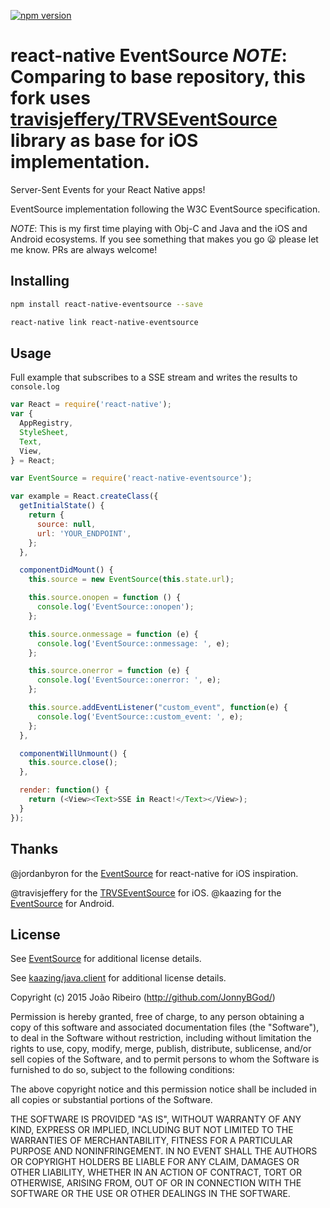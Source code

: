 [![npm version](https://img.shields.io/npm/v/react-native-eventsource.svg?style=flat)](https://www.npmjs.com/package/react-native-eventsource)

react-native EventSource
_NOTE_: Comparing to base repository, this fork 
uses [travisjeffery/TRVSEventSource](https://github.com/travisjeffery/TRVSEventSource) library
as base for iOS implementation.
=========================

Server-Sent Events for your React Native apps!

EventSource implementation following the W3C EventSource specification.

_NOTE_: This is my first time playing with Obj-C and Java and the iOS and Android ecosystems. If you
see something that makes you go :frowning: please let me know. PRs are always welcome!

## Installing

```bash
npm install react-native-eventsource --save

react-native link react-native-eventsource
```

## Usage

Full example that subscribes to a SSE stream and writes the results to `console.log`

```js
var React = require('react-native');
var {
  AppRegistry,
  StyleSheet,
  Text,
  View,
} = React;

var EventSource = require('react-native-eventsource');

var example = React.createClass({
  getInitialState() {
    return {
      source: null,
      url: 'YOUR_ENDPOINT',
    };
  },

  componentDidMount() {
    this.source = new EventSource(this.state.url);

    this.source.onopen = function () {
      console.log('EventSource::onopen');
    };

    this.source.onmessage = function (e) {
      console.log('EventSource::onmessage: ', e);
    };

    this.source.onerror = function (e) {
      console.log('EventSource::onerror: ', e);
    };

    this.source.addEventListener("custom_event", function(e) {
      console.log('EventSource::custom_event: ', e);
    };
  },

  componentWillUnmount() {
    this.source.close();
  },

  render: function() {
    return (<View><Text>SSE in React!</Text></View>);
  }
});
```

## Thanks

@jordanbyron for the [EventSource](https://github.com/jordanbyron/react-native-event-source) for react-native for iOS inspiration.

@travisjeffery for the [TRVSEventSource](https://github.com/travisjeffery/TRVSEventSource) for iOS.
@kaazing for the [EventSource](https://github.com/kaazing/java.client) for Android.

## License

See [EventSource](https://github.com/neilco/EventSource/blob/master/LICENSE.txt)
for additional license details.

See [kaazing/java.client](https://github.com/kaazing/java.client/blob/master/LICENSE.txt)
for additional license details.

Copyright (c) 2015 João Ribeiro (http://github.com/JonnyBGod/)

Permission is hereby granted, free of charge, to any person obtaining a copy
of this software and associated documentation files (the "Software"), to deal
in the Software without restriction, including without limitation the rights
to use, copy, modify, merge, publish, distribute, sublicense, and/or sell
copies of the Software, and to permit persons to whom the Software is
furnished to do so, subject to the following conditions:

The above copyright notice and this permission notice shall be included in
all copies or substantial portions of the Software.

THE SOFTWARE IS PROVIDED "AS IS", WITHOUT WARRANTY OF ANY KIND, EXPRESS OR
IMPLIED, INCLUDING BUT NOT LIMITED TO THE WARRANTIES OF MERCHANTABILITY,
FITNESS FOR A PARTICULAR PURPOSE AND NONINFRINGEMENT. IN NO EVENT SHALL THE
AUTHORS OR COPYRIGHT HOLDERS BE LIABLE FOR ANY CLAIM, DAMAGES OR OTHER
LIABILITY, WHETHER IN AN ACTION OF CONTRACT, TORT OR OTHERWISE, ARISING FROM,
OUT OF OR IN CONNECTION WITH THE SOFTWARE OR THE USE OR OTHER DEALINGS IN
THE SOFTWARE.
